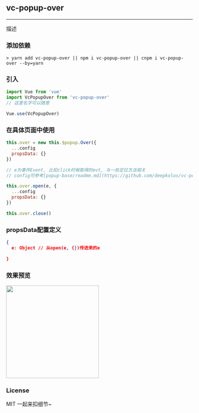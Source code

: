 
## vc-popup-over

-----

描述

### 添加依赖

```shell
> yarn add vc-popup-over || npm i vc-popup-over || cnpm i vc-popup-over --by=yarn
```

### 引入

```javascript
import Vue from 'vue'
import VcPopupOver from 'vc-popup-over'
// 这里名字可以随意

Vue.use(VcPopupOver)
```

### 在具体页面中使用

```javascript
this.over = new this.$popup.Over({
  ...config
  propsData: {}
})

// e为事件Event, 比如click时候取得的evt, 与一些定位方法相关
// config可参考[popup-base/readme.md](https://github.com/deepkolos/vc-popup/blob/master/packages/popup-base/readme.md)

this.over.open(e, {
  ...config
  propsData: {}
})

this.over.close()
```

### propsData配置定义

```json
{
  e: Object // 从open(e, {})传进来的e
  
}
```

### 效果预览

<div>
  <img src="https://raw.githubusercontent.com/deepkolos/vc-popup/master/static/vc-popup-over.gif" width = "250" alt="" style="display:inline-block;"/>
</div>

### License

MIT 一起来扣细节~
